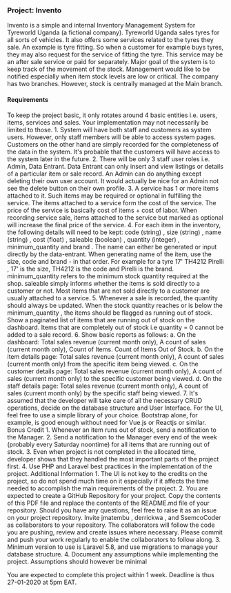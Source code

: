 ### Project: Invento 
Invento is a simple and internal Inventory Management System for Tyreworld Uganda (a fictional company). Tyreworld Uganda sales tyres for all sorts of vehicles. It also offers some services related to the tyres they sale. An example is tyre fitting. So when a customer for example buys tyres, they may also request for the service of fitting the tyre. This service may be an after sale service or paid for separately. 
Major goal of the system is to keep track of the movement of the stock. Management would like to be notified especially when item stock levels are low or critical. The company has two branches. However, stock is centrally managed at the Main branch. 
#### Requirements 
To keep the project basic, it only rotates around 4 basic entities i.e. users, items, services and sales. Your implementation may not necessarily be limited to those. 
    1. System will have both staff and customers as system users. However, only staff members will be 
    able to access system pages. Customers on the other hand are simply recorded for the completeness of the data in the system. It's probable that the customers will have access to the system later in the future. 2. There will be only 3 staff user roles i.e. Admin, Data Entrant. Data Entrant can only insert and 
    view listings or details of a particular item or sale record. An Admin can do anything except deleting their own user account. It would actually be nice for an Admin not see the delete button on their own profile. 3. A service has 1 or more items attached to it. Such items may be required or optional in fulfilling the service. The items attached to a service form the cost of the service. The price of the service is basically cost of items + cost of labor. When recording service sale, items attached to the service but marked as optional will increase the final price of the service. 4. For each item in the inventory, the following details will need to be kept: code (string) , size 
    (string) , name (string) , cost (float) , saleable (boolean) , quantity (integer) , minimum_quantity and brand . The name can either be generated or input directly by the data-entrant. When generating name of the item, use the size, code and brand - in that order. For example for a tyre 17' TH4212 Pirelli , 17' is the size, TH4212 is the code and Pirelli is the brand. minimum_quantity refers to the minimum stock quantity required at the shop. saleable simply informs whether the items is sold directly to a customer or not. Most items that are not sold directly to a customer are usually attached to a service. 5. Whenever a sale is recorded, the quantity should always be updated. When the stock quantity 
    reaches or is below the minimum_quantity , the items should be flagged as running out of stock. Show a paginated list of items that are running out of stock on the dashboard. Items that 
    are completely out of stock i.e quantity = 0 cannot be added to a sale record. 6. Show basic reports as follows: a. On the dashboard: Total sales revenue (current month only), A count of sales (current month only), Count of Items. Count of Items Out of Stock. b. On the item details page: Total sales revenue (current month only), A count of sales (current month only) from the specific item being viewed. c. On the customer details page: Total sales revenue (current month only), A count of sales (current month only) to the specific customer being viewed. d. On the staff details page: Total sales revenue (current month only), A count of sales (current month only) by the specific staff being viewed. 7. It's assumed that the developer will take care of all the necessary CRUD operations, decide on 
    the database structure and User Interface. For the UI, feel free to use a simple library of your choice. Bootstrap alone, for example, is good enough without need for Vue.js or Reactjs or similar. 
Bonus Credit 
    1. Whenever an item runs out of stock, send a notification to the Manager. 2. Send a notification to the Manager every end of the week (probably every Saturday noontime) 
for all items that are running out of stock. 3. Even when project is not completed in the allocated time, developer shows that they handled 
the most important parts of the project first. 4. Use PHP and Laravel best practices in the implementation of the project. 
Additional Information 
    1. The UI is not key to the credits on the project, so do not spend much time on it especially if it 
affects the time needed to accomplish the main requirements of the project. 2. You are expected to create a GitHub Repository for your project. Copy the contents of this PDF file and replace the contents of the README.md file of your repository. Should you have any questions, feel free to raise it as an issue on your project repository. Invite jmatembu , 
derrickwa , and SsemcoCoder as collaborators to your repository. The collaborators will follow the code you are pushing, review and create issues where necessary. Please commit and push your work regularly to enable the collaborators to follow along. 3. Minimum version to use is Laravel 5.8, and use migrations to manage your database structure. 4. Document any assumptions while implementing the project. Assumptions should however be 
minimal

You are expected to complete this project within 1 week. Deadline is thus 27-01-2020 at 5pm EAT. 
